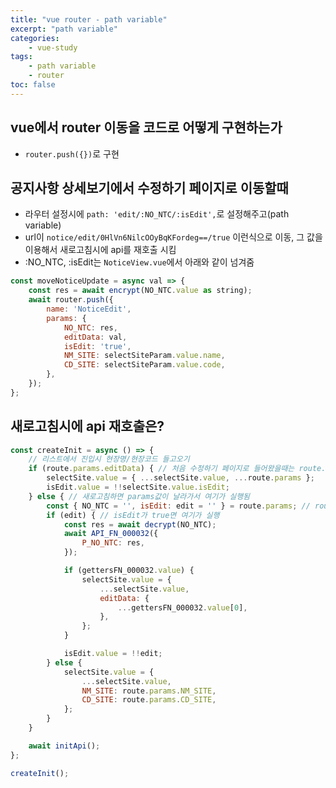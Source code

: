 ```yaml
--- 
title: "vue router - path variable" 
excerpt: "path variable"
categories: 
    - vue-study
tags: 
    - path variable
    - router
toc: false
--- 
```

## vue에서 router 이동을 코드로 어떻게 구현하는가

- `router.push({})`로 구현

## 공지사항 상세보기에서 수정하기 페이지로 이동할때

- 라우터 설정시에 `path: 'edit/:NO_NTC/:isEdit',`로 설정해주고(path variable)
- url이 `notice/edit/0HlVn6NilcOOyBqKFordeg==/true` 이런식으로 이동, 그 값을 이용해서 새로고침시에 api를 재호출 시킴  
- :NO_NTC, :isEdit는 `NoticeView.vue`에서 아래와 같이 넘겨줌
```javascript
const moveNoticeUpdate = async val => {
    const res = await encrypt(NO_NTC.value as string);
    await router.push({
        name: 'NoticeEdit',
        params: {
            NO_NTC: res,
            editData: val,
            isEdit: 'true',
            NM_SITE: selectSiteParam.value.name,
            CD_SITE: selectSiteParam.value.code,
        },
    });
};
```

## 새로고침시에 api 재호출은?

```javascript
const createInit = async () => {
    // 리스트에서 진입시 현장명/현장코드 들고오기
    if (route.params.editData) { // 처음 수정하기 페이지로 들어왔을때는 route.params.editData값을 가지고 있어서 여기가 실행됨
        selectSite.value = { ...selectSite.value, ...route.params };
        isEdit.value = !!selectSite.value.isEdit;
    } else { // 새로고침하면 params값이 날라가서 여기가 실행됨
        const { NO_NTC = '', isEdit: edit = '' } = route.params; // route.params에 비구조화할당으로 NO_NTC와 isEdit에 path variable로 넘어온 값을 넣어줌(isEdit: edit는 isEdit를 edit로 변환 / 그리고  = ''은 값이 없으면 빈문자열을 넣어주라는 default값)
        if (edit) { // isEdit가 true면 여기가 실행 
            const res = await decrypt(NO_NTC);
            await API_FN_000032({
                P_NO_NTC: res,
            });

            if (gettersFN_000032.value) {
                selectSite.value = {
                    ...selectSite.value,
                    editData: {
                        ...gettersFN_000032.value[0],
                    },
                };
            }

            isEdit.value = !!edit;
        } else {
            selectSite.value = {
                ...selectSite.value,
                NM_SITE: route.params.NM_SITE,
                CD_SITE: route.params.CD_SITE,
            };
        }
    }

    await initApi();
};

createInit();
```




